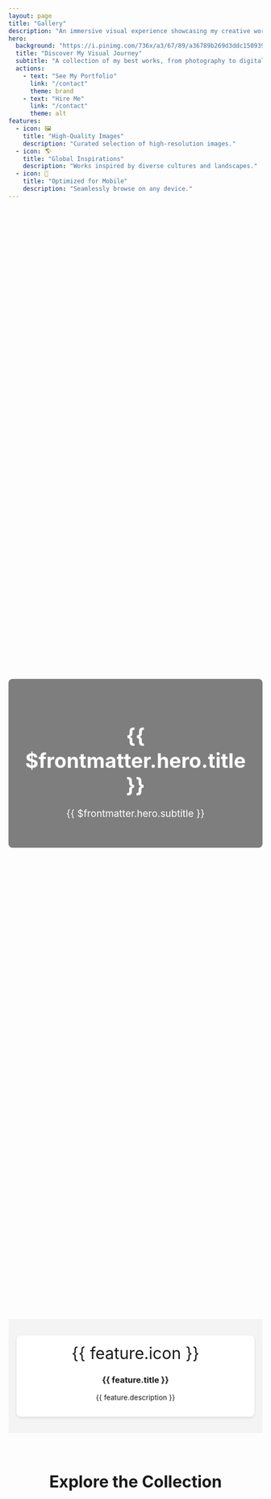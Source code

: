 ```yaml
---
layout: page
title: "Gallery"
description: "An immersive visual experience showcasing my creative works."
hero:
  background: "https://i.pinimg.com/736x/a3/67/89/a36789b269d3ddc150939a31b3a390dd.jpg"
  title: "Discover My Visual Journey"
  subtitle: "A collection of my best works, from photography to digital creations."
  actions:
    - text: "See My Portfolio"
      link: "/contact"
      theme: brand
    - text: "Hire Me"
      link: "/contact"
      theme: alt
features:
  - icon: 🖼️
    title: "High-Quality Images"
    description: "Curated selection of high-resolution images."
  - icon: 🌎
    title: "Global Inspirations"
    description: "Works inspired by diverse cultures and landscapes."
  - icon: 📱
    title: "Optimized for Mobile"
    description: "Seamlessly browse on any device."
---
```


<!-- HERO SECTION -->
<div class="gallery-hero">
  <div class="overlay">
    <h1>{{ $frontmatter.hero.title }}</h1>
    <p>{{ $frontmatter.hero.subtitle }}</p>
  <div class="cta-buttons">
  <!--router-link class="btn btn-primary" :to="$frontmatter.hero.cta[0].link">{{ $frontmatter.hero.cta[0].text }}</router-link>
  <router-link class="btn btn-secondary" :to="$frontmatter.hero.cta[1].link">{{ $frontmatter.hero.cta[1].text }}</router-link>
</div> -->
    <VPButton 
        v-for="(action, index) in $frontmatter.hero.actions" 
        :key="index"
        :text="action.text" 
        :link="action.link"
        :theme="action.theme"
      />
    </div>
  </div>
</div>

<!-- FEATURES SECTION -->
<section class="gallery-features">
  <div class="features-container">
    <div v-for="(feature, index) in $frontmatter.features" :key="index" class="feature-item">
      <div class="icon">{{ feature.icon }}</div>
      <h3>{{ feature.title }}</h3>
      <p>{{ feature.description }}</p>
    </div>
  </div>
</section>

<!-- GALLERY CONTENT SECTION -->
<section class="gallery-content">
  <h2>Explore the Collection</h2>
  <ClientOnly>
    <GalleryFilter />
    <GalleryMasonry />
    <GalleryCarousel />
  </ClientOnly>
</section>

<style>
/* HERO SECTION */
.gallery-hero {
  position: relative;
  background: url("https://i.pinimg.com/736x/a3/67/89/a36789b269d3ddc150939a31b3a390dd.jpg") center/cover no-repeat;
  height: 55vh;
  display: flex;
  align-items: center;
  justify-content: center;
  text-align: center;
}
.gallery-hero .overlay {
  background: rgba(0,0,0,0.5);
  padding: 2rem;
  border-radius: 8px;
  max-width: 90%;
  color: #fff;
}
.gallery-hero h1 {
  font-size: 2.5rem;
  margin-bottom: 1rem;
}
.gallery-hero p {
  font-size: 1.2rem;
  margin-bottom: 1.5rem;
}
.cta-buttons a {
  display: inline-block;
  margin: 0.5rem;
  padding: 0.75rem 1.5rem;
  border-radius: 4px;
  text-decoration: none;
  color: #fff;
  transition: background 0.3s ease;
}
.btn-primary { background: #007bff; }
.btn-primary:hover { background: #0056b3; }
.btn-secondary { background: #6c757d; }
.btn-secondary:hover { background: #495057; }

/* FEATURES SECTION */
.gallery-features {
  padding: 2rem 1rem;
  background: #f4f4f4;
}
.features-container {
  display: grid;
  grid-template-columns: repeat(auto-fit, minmax(180px, 1fr));
  gap: 1.5rem;
  justify-content: center;
}
.feature-item {
  background: #fff;
  border-radius: 8px;
  padding: 1rem;
  text-align: center;
  box-shadow: 0 2px 5px rgba(0,0,0,0.1);
}
.feature-item .icon {
  font-size: 2rem;
  margin-bottom: 0.5rem;
}

/* GALLERY CONTENT */
.gallery-content {
  padding: 2rem 1rem;
}
.gallery-content h2 {
  text-align: center;
  margin-bottom: 1.5rem;
  font-size: 2rem;
}

/* RESPONSIVE DESIGN */
@media (max-width: 768px) {
  .gallery-hero { height: 40vh; }
  .gallery-hero h1 { font-size: 2rem; }
  .gallery-hero p { font-size: 1rem; }
  .features-container { grid-template-columns: 1fr; }
  .feature-item { max-width: 90%; margin: 0 auto; }
}
</style>
